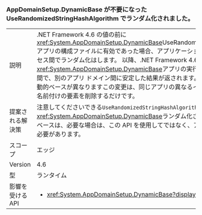 ### <a name="appdomainsetupdynamicbase-is-no-longer-randomized-by-userandomizedstringhashalgorithm"></a>AppDomainSetup.DynamicBase が不要になった UseRandomizedStringHashAlgorithm でランダム化されました。

|   |   |
|---|---|
|説明|.NET Framework 4.6 の値の前に<xref:System.AppDomainSetup.DynamicBase>UseRandomizedStringHashAlgorithm アプリの構成ファイルに有効であった場合、アプリケーション ドメイン間またはプロセス間でランダム化はします。 以降、.NET Framework 4.6 で<xref:System.AppDomainSetup.DynamicBase>アプリの実行中の異なるインスタンス間で、別のアプリ ドメイン間に安定した結果が返されます。 別のアプリです。 この動的ベースが異なりますこの変更は、同じアプリの異なるインスタンスのランダムな名前付けの要素を削除するだけです。|
|提案される解決策|注意してくださいできる<code>UseRandomizedStringHashAlgorithm</code>は発生しません<xref:System.AppDomainSetup.DynamicBase>ランダム化されています。 ランダムなベースは、必要な場合は、この API を使用してではなく、アプリのコードで生成する必要があります。|
|スコープ|エッジ|
|Version|4.6|
|型|ランタイム|
|影響を受ける API|<ul><li><xref:System.AppDomainSetup.DynamicBase?displayProperty=nameWithType></li></ul>|

